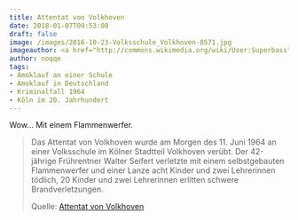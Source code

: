 ```yaml
---
title: Attentat von Volkhoven
date: 2018-01-07T09:53:08
draft: false
image: /images/2016-10-23-Volksschule_Volkhoven-8571.jpg
imageauthor: <a href="http://commons.wikimedia.org/wiki/User:Superbass" title="User:Superbass">Superbass</a>
author: noqqe
tags:
- Amoklauf an einer Schule
- Amoklauf in Deutschland
- Kriminalfall 1964
- Köln im 20. Jahrhundert
---
```


Wow... Mit einem Flammenwerfer.

> Das Attentat von Volkhoven wurde am Morgen des 11. Juni 1964 an einer
> Volksschule im Kölner Stadtteil Volkhoven verübt. Der 42-jährige Frührentner
> Walter Seifert verletzte mit einem selbstgebauten Flammenwerfer und einer
> Lanze acht Kinder und zwei Lehrerinnen tödlich, 20 Kinder und zwei
> Lehrerinnen erlitten schwere Brandverletzungen.
>
> Quelle: [Attentat von Volkhoven](https://de.wikipedia.org/wiki/Attentat_von_Volkhoven)